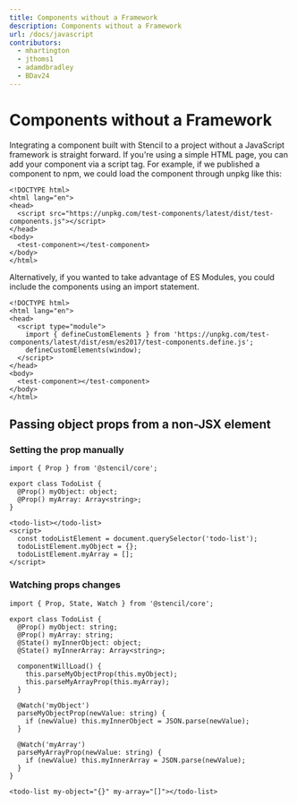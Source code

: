 ```yaml
---
title: Components without a Framework
description: Components without a Framework
url: /docs/javascript
contributors:
  - mhartington
  - jthoms1
  - adamdbradley
  - BDav24
---
```


# Components without a Framework

Integrating a component built with Stencil to a project without a JavaScript framework is straight forward. If you're using a simple HTML page, you can add your component via a script tag. For example, if we published a component to npm, we could load the component through unpkg like this:

```markup
<!DOCTYPE html>
<html lang="en">
<head>
  <script src="https://unpkg.com/test-components/latest/dist/test-components.js"></script>
</head>
<body>
  <test-component></test-component>
</body>
</html>
```

Alternatively, if you wanted to take advantage of ES Modules, you could include the components using an import statement.

```markup
<!DOCTYPE html>
<html lang="en">
<head>
  <script type="module">
    import { defineCustomElements } from 'https://unpkg.com/test-components/latest/dist/esm/es2017/test-components.define.js';
    defineCustomElements(window);
  </script>
</head>
<body>
  <test-component></test-component>
</body>
</html>
```

## Passing object props from a non-JSX element

### Setting the prop manually

```tsx
import { Prop } from '@stencil/core';

export class TodoList {
  @Prop() myObject: object;
  @Prop() myArray: Array<string>;
}
```

```tsx
<todo-list></todo-list>
<script>
  const todoListElement = document.querySelector('todo-list');
  todoListElement.myObject = {};
  todoListElement.myArray = [];
</script>
```

### Watching props changes

```tsx
import { Prop, State, Watch } from '@stencil/core';

export class TodoList {
  @Prop() myObject: string;
  @Prop() myArray: string;
  @State() myInnerObject: object;
  @State() myInnerArray: Array<string>;

  componentWillLoad() {
    this.parseMyObjectProp(this.myObject);
    this.parseMyArrayProp(this.myArray);
  }

  @Watch('myObject')
  parseMyObjectProp(newValue: string) {
    if (newValue) this.myInnerObject = JSON.parse(newValue);
  }

  @Watch('myArray')
  parseMyArrayProp(newValue: string) {
    if (newValue) this.myInnerArray = JSON.parse(newValue);
  }
}
```

```tsx
<todo-list my-object="{}" my-array="[]"></todo-list>
```
